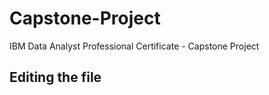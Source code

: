# Capstone-Project
IBM Data Analyst Professional Certificate - Capstone Project

## Editing the file

